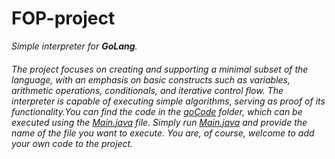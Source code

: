 # FOP-project 

*Simple interpreter for __GoLang__.*

###### The project focuses on creating and supporting a minimal subset of the language, with an emphasis on basic constructs such as variables, arithmetic operations, conditionals, and iterative control flow. The interpreter is capable of executing simple algorithms, serving as proof of its functionality.You can find the code in the [goCode](goCode) folder, which can be executed using the [Main.java](src/Main.java) file. Simply run [Main.java](src/Main.java) and provide the name of the file you want to execute. You are, of course, welcome to add your own code to the project.